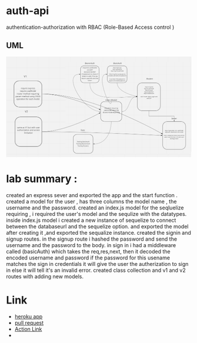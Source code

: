 # auth-api
authentication-authorization with RBAC (Role-Based Access control )

## UML
![](./lab08.png)




# lab summary :

created an express sever and exported the app and the start function . created a model for the user , has three columns the model name , the username and the password. created an index.js model for the seqluelize requiring , i required the user's model and the sequlize with the datatypes. inside index.js model i created a new instance of sequelize to connect between the databaseurl and the sequelize option. and exported the model after creating it ,and exported the sequalize instance. created the signin and signup routes. in the signup route i hashed the password and send the username and the password to the body. in sign in i had a middleware called (basicAuth) which takes the req,res,next, then it decoded the encoded username and password if the password for this usename matches the sign in credentials it will give the user the autherization to sign in else it will tell it's an invalid error. created class collection and v1 and v2 routes with adding new models.



# Link 

* [heroku app](https://islam-auth-api.herokuapp.com/)
* [pull request](https://github.com/islam-Attar/auth-api/pull/1)
* [Action Link](https://github.com/islam-Attar/auth-api/actions)
* 
